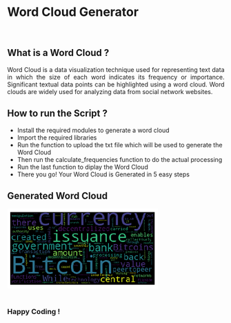 # Word Cloud Generator

<br>

## What is a Word Cloud ?
<p align="justify">Word Cloud is a data visualization technique used for representing text data in which the size of each word indicates its frequency or importance. Significant textual data points can be highlighted using a word cloud. Word clouds are widely used for analyzing data from social network websites.

## How to run the Script ?

* Install the required modules to generate a word cloud
* Import the required libraries
* Run the function to upload the txt file which will be used to generate the Word Cloud
* Then run the calculate_frequencies function to do the actual processing
* Run the last function to diplay the Word Cloud
* There you go! Your Word Cloud is Generated in 5 easy steps
  
## Generated Word Cloud
  
  <kbd><img src="/scripts/Word-Cloud-Generator/images/Word Cloud.png"></kbd><br><br>
  
  

### Happy Coding !


